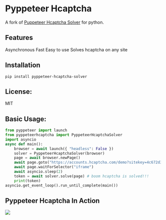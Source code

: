 # Pyppeteer Hcaptcha

A fork of [Puppeteer Hcaptcha Solver](https://github.com/shahzain345/puppeteer-hcaptcha-solver) for python.

## Features
Asynchronous
Fast
Easy to use
Solves hcaptcha on any site

## Installation

```pip install pyppeteer-hcaptcha-solver```

## License:

MIT

## Basic Usage:

```py
from pyppeteer import launch
from pyppeteerhcaptcha import PyppeteerHcaptchaSolver
import asyncio
async def main():
    browser = await launch({ "headless": False })
    solver = PyppeteerHcaptchaSolver(browser)
    page = await browser.newPage()
    await page.goto("https://accounts.hcaptcha.com/demo?sitekey=4c672d35-0701-42b2-88c3-78380b0db560")
    await page.waitForSelector("iframe")
    await asyncio.sleep(2)
    token = await solver.solve(page) # boom hcaptcha is solved!!!
    print(token)
asyncio.get_event_loop().run_until_complete(main())
```

## Pyppeteer Hcaptcha In Action

![]([https://hi.shahzain.me/r/pyppeteer-hcaptcha.gif](https://us-east-1.tixte.net/uploads/hi.shahzain.me/pyppeteer-hcaptcha.gif))
